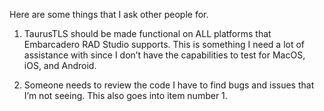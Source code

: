 Here are some things that I ask other people for.

1. TaurusTLS should be made functional on ALL platforms that Embarcadero RAD Studio supports. This is something I need a lot of assistance with since I don’t have the capabilities to test for MacOS, iOS, and Android.

2. Someone needs to review the code I have to find bugs and issues that I’m not seeing.  This also goes into item number 1.